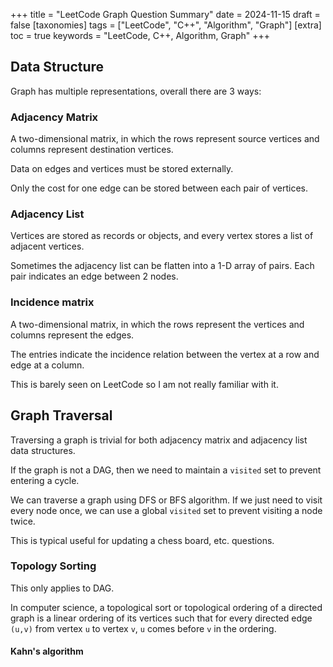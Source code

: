 +++
title = "LeetCode Graph Question Summary"
date = 2024-11-15
draft = false
[taxonomies]
  tags = ["LeetCode", "C++", "Algorithm", "Graph"]
[extra]
  toc = true
	keywords = "LeetCode, C++, Algorithm, Graph"
+++

## Data Structure

Graph has multiple representations, overall there are 3 ways:

### Adjacency Matrix

A two-dimensional matrix, in which the rows represent source vertices and columns represent destination vertices. 

Data on edges and vertices must be stored externally.

Only the cost for one edge can be stored between each pair of vertices.

### Adjacency List

Vertices are stored as records or objects, and every vertex stores a list of adjacent vertices.

Sometimes the adjacency list can be flatten into a 1-D array of pairs. Each pair indicates an edge between 2 nodes.

### Incidence matrix

A two-dimensional matrix, in which the rows represent the vertices and columns represent the edges.

The entries indicate the incidence relation between the vertex at a row and edge at a column.

This is barely seen on LeetCode so I am not really familiar with it.

## Graph Traversal

Traversing a graph is trivial for both adjacency matrix and adjacency list data structures.

If the graph is not a DAG, then we need to maintain a `visited` set to prevent entering a cycle.

We can traverse a graph using DFS or BFS algorithm. If we just need to visit every node once, we can use a global `visited` set to prevent visiting a node twice.

This is typical useful for updating a chess board, etc. questions.

### Topology Sorting

This only applies to DAG. 

In computer science, a topological sort or topological ordering of a directed graph is a linear ordering of its vertices such that for every directed edge `(u,v)` from vertex `u` to vertex `v`, `u` comes before `v` in the ordering.

#### Kahn's algorithm
